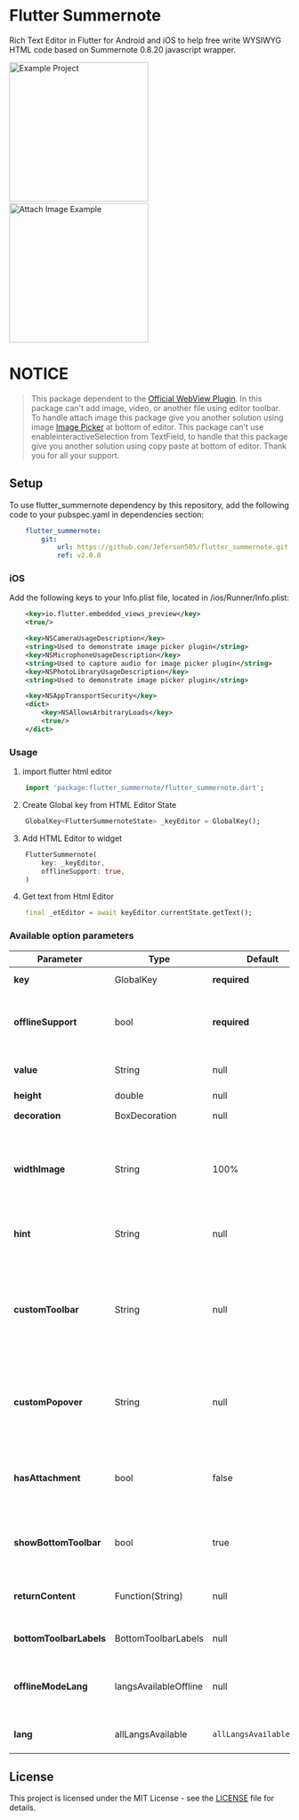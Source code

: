 # Flutter Summernote

Rich Text Editor in Flutter for Android and iOS to help free write WYSIWYG HTML code based on Summernote 0.8.20 javascript wrapper.

<img src="./screenshoot/home.png" width="250" alt="Example Project" /> &nbsp; <img src="./screenshoot/attach.png" width="250" alt="Attach Image Example" />

# NOTICE
> This package dependent to the [Official WebView Plugin](https://pub.dev/packages/webview_flutter). In this package can't add image, video, or another file using editor toolbar.
> To handle attach image this package give you another solution using image [Image Picker](https://pub.dev/packages/image_picker) at bottom of editor.
> This package can't use enableinteractiveSelection from TextField, to handle that this package give you another solution using copy paste at bottom of editor.
> Thank you for all your support.

## Setup

To use flutter_summernote dependency by this repository, add the following code to your pubspec.yaml in dependencies section:
```yaml
    flutter_summernote:
        git:
            url: https://github.com/Jeferson505/flutter_summernote.git
            ref: v2.0.0    
```

### iOS

Add the following keys to your Info.plist file, located in <project root>/ios/Runner/Info.plist:

```xml
    <key>io.flutter.embedded_views_preview</key>
    <true/>

    <key>NSCameraUsageDescription</key>
    <string>Used to demonstrate image picker plugin</string>
    <key>NSMicrophoneUsageDescription</key>
    <string>Used to capture audio for image picker plugin</string>
    <key>NSPhotoLibraryUsageDescription</key>
    <string>Used to demonstrate image picker plugin</string>

    <key>NSAppTransportSecurity</key>
    <dict>
        <key>NSAllowsArbitraryLoads</key>
        <true/>
    </dict>
```

### Usage

1. import flutter html editor
```dart
    import 'package:flutter_summernote/flutter_summernote.dart';
```

2. Create Global key from HTML Editor State
```dart
    GlobalKey<FlutterSummernoteState> _keyEditor = GlobalKey();
```

3. Add HTML Editor to widget
```dart
    FlutterSummernote(
        key: _keyEditor,
        offlineSupport: true,
    )
```

4. Get text from Html Editor
```dart
    final _etEditor = await keyEditor.currentState.getText();
```


### Available option parameters

Parameter | Type | Default | Description
------------ | ------------- | ------------- | -------------
**key** | GlobalKey<FlutterSummernoteState> | **required** | For get method & reset
**offlineSupport** | bool | **required** | Boolean representing if the editor should support offline mode
**value** | String | null | Editor's initial HTML text content
**height** | double | null | Editor's height
**decoration** | BoxDecoration | null | Editor's decoration
**widthImage** | String | 100% | Screen width percentage that all images to be added in the editor will have as their initial width
**hint** | String | null | Hint text to be displayed when the editor is empty
**customToolbar** | String | null | Add all available [Toolbar](https://summernote.org/deep-dive/#custom-toolbar-popover). Don't use insert (video & picture), please use **hasAttachment** option.
**customPopover** | String | null | Add all available [Popover](https://summernote.org/deep-dive/#custom-toolbar-popover) (the same paragraph as for toolbar, but below)
**hasAttachment** | bool | false | Boolean representing if the bottom toolbar should have the Attach button
**showBottomToolbar** | bool | true | Boolean representing if the bottom toolbar should be displayed
**returnContent** | Function(String) | null | Callback function to get text content from editor
**bottomToolbarLabels** | BottomToolbarLabels | null | Labels to be displayed in the bottom toolbar
**offlineModeLang** | langsAvailableOffline | null | Supported language in offline mode to be used in editor
**lang** | allLangsAvailable | `allLangsAvailable.enUS` | Supported language to be used in editor

## License

This project is licensed under the MIT License - see the [LICENSE](LICENSE) file for details.
